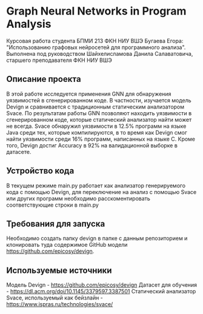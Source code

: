 # Graph Neural Networks in Program Analysis
Курсовая работа студента БПМИ 213 ФКН НИУ ВШЭ Бугаева Егора: "Использованию графовых нейросетей для программного анализа".
Выполнена под руководством Шайхелисламова Данила Салаватовича, старшего преподавателя ФКН НИУ ВШЭ

## Описание проекта
В этой работе исследуется применения GNN для обнаружения уязвимостей в сгенерированном коде. В частности, изучается модель Devign и сравнивается с традиционным статическим анализатором Svace. По результатам работы GNN позволяют находить уязвимости в сгенерированном коде,
которые статический анализатор найти может не всегда. Svace обнаружил уязвимости в 12.5% программ на языке Java среди тех, которые компилируются, в то время как Devign смог найти уязвимости среди 16% программ, написанных на языке C. Кроме того, Devign
достиг Accuracy в 92% на валидационной выборке в датасете.

## Устройство кода
В текущем режиме main.py работает как анализатор генерируемого кода с помощью Devign, для переключение на анализ с помощью Svace или других программ необходимо расскоментировать соответствующие строки в main.py

## Требования для запуска
Необходимо создать папку devign в папке с данным репозиторием и клонировать туда содержимое GitHub модели https://github.com/epicosy/devign. 

## Используемые источники
Модель Devign - https://github.com/epicosy/devign
Датасет для обучения - https://dl.acm.org/doi/10.1145/3379597.3387501
Статический анализатор Svace, используемый как бейзлайн - https://www.ispras.ru/technologies/svace/